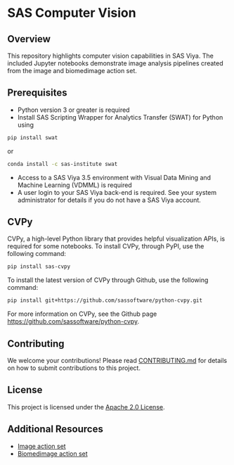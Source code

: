 # SAS Computer Vision

## Overview

This repository highlights computer vision capabilities in SAS Viya.
The included Jupyter notebooks demonstrate image analysis pipelines created from the image and biomedimage action set.

## Prerequisites

- Python version 3 or greater is required
- Install SAS Scripting Wrapper for Analytics Transfer (SWAT) for Python using 
```bash
pip install swat 
```
or 
```bash
conda install -c sas-institute swat
```
- Access to a SAS Viya 3.5 environment with Visual Data Mining and Machine Learning (VDMML) is required
- A user login to your SAS Viya back-end is required. See your system administrator for details if you do not have a SAS Viya account.

## CVPy

CVPy, a high-level Python library that provides helpful visualization APIs, is required for some notebooks. To install CVPy, through PyPI, use the following command:

```bash
pip install sas-cvpy
```

To install the latest version of CVPy through Github, use the following command:

```bash
pip install git+https://github.com/sassoftware/python-cvpy.git
```

For more information on CVPy, see the Github page https://github.com/sassoftware/python-cvpy. 

## Contributing
We welcome your contributions! Please read [CONTRIBUTING.md](CONTRIBUTING.md) for details on how to submit contributions to this project.

## License
This project is licensed under the [Apache 2.0 License](LICENSE).

## Additional Resources

- [Image action set](https://go.documentation.sas.com/doc/en/pgmsascdc/default/casactml/casactml_image_toc.htm)
- [Biomedimage action set](https://go.documentation.sas.com/doc/en/pgmsascdc/default/casactml/casactml_biomedimage_toc.htm)

